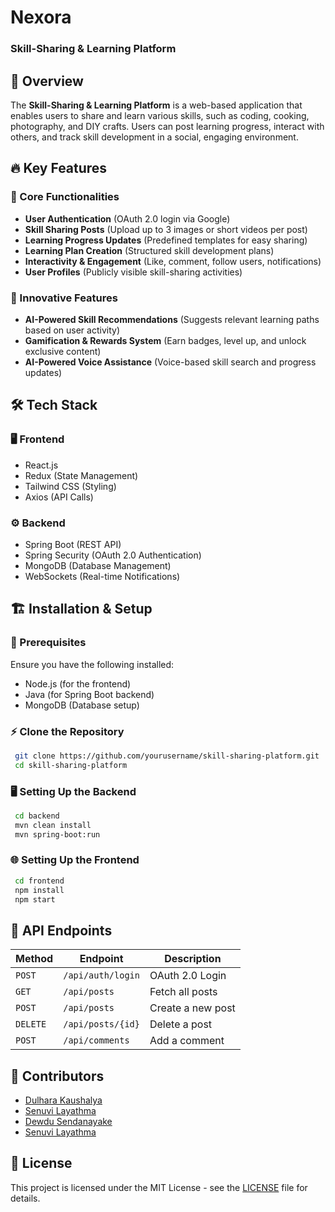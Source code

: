 # Nexora
### Skill-Sharing & Learning Platform

<!--![Project Banner](https://via.placeholder.com/1000x300.png?text=Skill+Sharing+Platform) -->

## 🚀 Overview
The **Skill-Sharing & Learning Platform** is a web-based application that enables users to share and learn various skills, such as coding, cooking, photography, and DIY crafts. Users can post learning progress, interact with others, and track skill development in a social, engaging environment.

## 🔥 Key Features
### 🌟 Core Functionalities
- **User Authentication** (OAuth 2.0 login via Google)
- **Skill Sharing Posts** (Upload up to 3 images or short videos per post)
- **Learning Progress Updates** (Predefined templates for easy sharing)
- **Learning Plan Creation** (Structured skill development plans)
- **Interactivity & Engagement** (Like, comment, follow users, notifications)
- **User Profiles** (Publicly visible skill-sharing activities)

### 🧠 Innovative Features
- **AI-Powered Skill Recommendations** (Suggests relevant learning paths based on user activity)
- **Gamification & Rewards System** (Earn badges, level up, and unlock exclusive content)
- **AI-Powered Voice Assistance** (Voice-based skill search and progress updates)

## 🛠 Tech Stack
### 🖥️ Frontend
- React.js
- Redux (State Management)
- Tailwind CSS (Styling)
- Axios (API Calls)

### ⚙️ Backend
- Spring Boot (REST API)
- Spring Security (OAuth 2.0 Authentication)
- MongoDB (Database Management)
- WebSockets (Real-time Notifications)

<!--
## 🎨 System Architecture
![Architecture Diagram](https://via.placeholder.com/800x400.png?text=System+Architecture)
-->

## 🏗️ Installation & Setup
### 📌 Prerequisites
Ensure you have the following installed:
- Node.js (for the frontend)
- Java (for Spring Boot backend)
- MongoDB (Database setup)

### ⚡ Clone the Repository
```sh
 git clone https://github.com/yourusername/skill-sharing-platform.git
 cd skill-sharing-platform
```

### 🖥️ Setting Up the Backend
```sh
 cd backend
 mvn clean install
 mvn spring-boot:run
```

### 🌐 Setting Up the Frontend
```sh
 cd frontend
 npm install
 npm start
```

## 🔗 API Endpoints
| Method | Endpoint | Description |
|--------|---------|-------------|
| `POST` | `/api/auth/login` | OAuth 2.0 Login |
| `GET` | `/api/posts` | Fetch all posts |
| `POST` | `/api/posts` | Create a new post |
| `DELETE` | `/api/posts/{id}` | Delete a post |
| `POST` | `/api/comments` | Add a comment |

## 👥 Contributors
- [Dulhara Kaushalya](https://github.com/dulhara79)  
- [Senuvi Layathma](https://github.com/SENUVI20)
- [Dewdu Sendanayake](https://github.com/DewduSendanayake)
- [Senuvi Layathma](https://github.com/UVINDUSEN)

## 📝 License
This project is licensed under the MIT License - see the [LICENSE](LICENSE) file for details.

